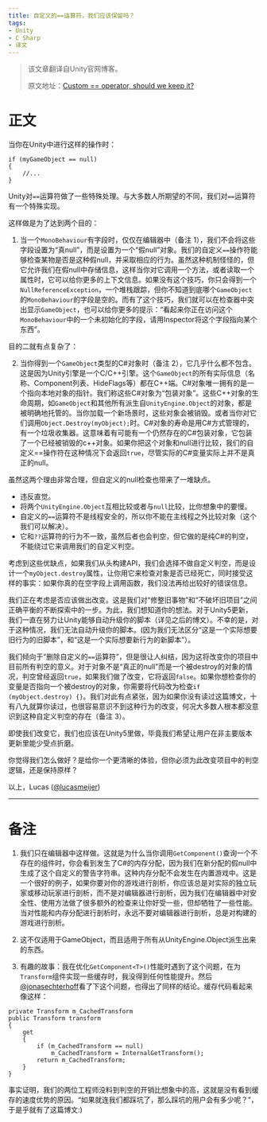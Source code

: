 ```yaml
---
title: 自定义的==运算符，我们应该保留吗？
tags:
- Unity
- C Sharp
- 译文
---
```


> 该文章翻译自Unity官网博客。
> 
> 原文地址：[Custom == operator, should we keep it?](https://blog.unity.com/technology/custom-operator-should-we-keep-it)

# 正文

当你在Unity中进行这样的操作时：

```CSharp
if (myGameObject == null) 
{
    //...
}
```

Unity对`==`运算符做了一些特殊处理。与大多数人所期望的不同，我们对`==`运算符有一个特殊实现。

这样做是为了达到两个目的：

1. 当一个`MonoBehaviour`有字段时，仅仅在编辑器中（备注 1），我们不会将这些字段设置为“真null”，而是设置为一个“假null”对象。我们的自定义`==`操作符能够检查某物是否是这种假null，并采取相应的行为。虽然这种机制怪怪的，但它允许我们在假null中存储信息，这样当你对它调用一个方法，或者读取一个属性时，它可以给你更多的上下文信息。如果没有这个技巧，你只会得到一个`NullReferenceException`，一个堆栈跟踪，但你不知道到底哪个`GameObject`的`MonoBehaviour`的字段是空的。而有了这个技巧，我们就可以在检查器中突出显示`GameObject`，也可以给你更多的提示：“看起来你正在访问这个`MonoBehaviour`中的一个未初始化的字段，请用Inspector将这个字段指向某个东西”。

目的二就有点复杂了：

2. 当你得到一个`GameObject`类型的C#对象时（备注 2），它几乎什么都不包含。这是因为Unity引擎是一个C/C++引擎。这个`GameObject`的所有实际信息（名称、Component列表、HideFlags等）都在C++端。C#对象唯一拥有的是一个指向本地对象的指针。我们称这些C#对象为“包装对象”。这些C++对象的生命周期，如`GameObject`和其他所有派生自`UnityEngine.Object`的对象，都是被明确地托管的。当你加载一个新场景时，这些对象会被销毁。或者当你对它们调用`Object.Destroy(myObject);`时。C#对象的寿命是用C#方式管理的，有一个垃圾收集器。这意味着有可能有一个仍然存在的C#包装对象，它包装了一个已经被销毁的c++对象。如果你把这个对象和null进行比较，我们的自定义==操作符在这种情况下会返回`true`，尽管实际的C#变量实际上并不是真正的null。

虽然这两个理由非常合理，但自定义的null检查也带来了一堆缺点。

- 违反直觉。
- 将两个`UnityEngine.Object`互相比较或者与`null`比较，比你想象中的要慢。
- 自定义的`==`运算符不是线程安全的，所以你不能在主线程之外比较对象（这个我们可以解决）。
- 它和`??`运算符的行为不一致，虽然后者也会判空，但它做的是纯C#的判空，不能绕过它来调用我们的自定义判空。

考虑到这些优缺点，如果我们从头构建API，我们会选择不做自定义判空，而是设计一个`myObject.destroy`属性，让你用它来检查对象是否已经死亡，同时接受这样的事实：如果你真的在空字段上调用函数，我们没法再给出较好的错误信息。

我们正在考虑是否应该做出改变。这是我们对“修整旧事物”和“不破坏旧项目”之间正确平衡的不断探索中的一步。为此，我们想知道你的想法。对于Unity5更新，我们一直在努力让Unity能够自动升级你的脚本（详见之后的博文）。不幸的是，对于这种情况，我们无法自动升级你的脚本。(因为我们无法区分“这是一个实际想要旧行为的旧脚本”，和“这是一个实际想要新行为的新脚本”）。

我们倾向于“删除自定义的`==`运算符”，但是很让人纠结，因为这将改变你的项目中目前所有判空的意义。对于对象不是“真正的null”而是一个被destroy的对象的情况，判空曾经返回`true`，如果我们做了改变，它将返回`false`。如果你想检查你的变量是否指向一个被destroy的对象，你需要将代码改为检查`if (myObject.destroy) {}`。我们对此有点紧张，因为如果你没有读过这篇博文，十有八九就算你读过，也很容易意识不到这种行为的改变，何况大多数人根本都没意识到这种自定义判空的存在（备注 3）。

即使我们改变它，我们也应该在Unity5里做，毕竟我们希望让用户在非主要版本更新里能少受点折磨。

你觉得我们怎么做好？是给你一个更清晰的体验，但你必须为此改变项目中的判空逻辑，还是保持原样？

以上，Lucas ([@lucasmeijer](https://twitter.com/lucasmeijer))

---

# 备注

1. 我们只在编辑器中这样做。这就是为什么当你调用`GetComponent()`查询一个不存在的组件时，你会看到发生了C#的内存分配，因为我们在新分配的假null中生成了这个自定义的警告字符串。这种内存分配不会发生在内置游戏中。这是一个很好的例子，如果你要对你的游戏进行剖析，你应该总是对实际的独立玩家或移动玩家进行剖析，而不是对编辑器进行剖析，因为我们在编辑器中对安全性、使用方法做了很多额外的检查来让你好受一些，但却牺牲了一些性能。当对性能和内存分配进行剖析时，永远不要对编辑器进行剖析，总是对构建的游戏进行剖析。

2. 这不仅适用于GameObject，而且适用于所有从UnityEngine.Object派生出来的东西。

3. 有趣的故事：我在优化`GetComponent<T>()`性能时遇到了这个问题，在为`Transform`组件实现一些缓存时，我没得到任何性能提升。然后[@jonasechterhoff](https://twitter.com/jonasechterhoff)看了下这个问题，也得出了同样的结论。缓存代码看起来像这样：

```CSharp
private Transform m_CachedTransform
public Transform transform
{
    get
    {
        if (m_CachedTransform == null)
            m_CachedTransform = InternalGetTransform();
        return m_CachedTransform;
    }
}
```

事实证明，我们的两位工程师没料到判空的开销比想象中的高，这就是没有看到缓存的速度优势的原因。“如果就连我们都踩坑了，那么踩坑的用户会有多少呢？”，于是乎就有了这篇博文:)
